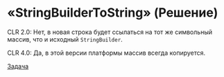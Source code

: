 # «StringBuilderToString» (Решение)

CLR 2.0: Нет, в новая строка будет ссылаться на тот же символьный массив, что и исходный `StringBuilder`.

CLR 4.0: Да, в этой версии платформы массив всегда копируется.

[Задача](./StringBuilderToString-P.md)